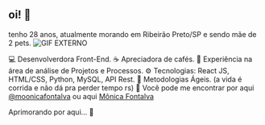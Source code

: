 ## oi! 👋

tenho 28 anos, atualmente morando em Ribeirão Preto/SP e sendo mãe de 2 pets.
![GIF EXTERNO](https://media1.tenor.com/m/nisaHYy8yAYAAAAd/besito-catlove.gif)

💻 Desenvolverdora Front-End.
☕ Apreciadora de cafés.
🎯 Experiência na área de análise de Projetos e Processos.
⚙️ Tecnologias: React JS, HTML/CSS, Python, MySQL, API Rest.
🚀 Metodologias Ágeis. (a vida é corrida e não dá pra perder tempo rs)
💬 Você pode me encontrar por aqui [@moonicafontalva](https://www.instagram.com/moonicafontalva/?hl=pt) ou aqui [Mônica Fontalva](https://www.linkedin.com/in/m%C3%B4nica-fontalva-silva-52034118b/)

Aprimorando por aqui... 🔨
